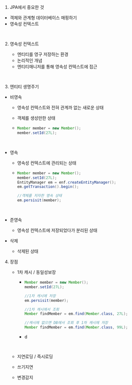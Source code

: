1.  JPA에서 중요한 것

   - 객체와 관계형 데이터베이스 매핑하기
   - 영속성 컨텍스트

   ​

2. 영속성 컨텍스트

   - 엔티티를 영구 저장하는 환경
   - 논리적인 개념
   - 엔티티매니저를 통해 영속성 컨텍스트에 접근

   ​

3. 엔티티 생명주기


- 비영속

  - 영속성 컨텍스트와 전혀 관계까 없는 새로운 상태

  - 객체를 생성만한 상태

  - ```java
    Member member = new Member();
    member.setId(27L);
    ```

  ​

- 영속

  - 영속성 컨텍스트에 관리되는 상태

  - ```java
    Member member = new Member();
    member.setId(27L);
    EntityManager em = enf.createEntityManager();
    em.getTransaction().begin();

    //객체를 저자한 영속 상태
    em.persisit(member);
    ```

    ​

- 준영속

  - 영속성 컨텍스트에 저장되었다가 분리된 상태

- 삭제

  - 삭제된 상태



4. 장점

   - 1차 캐시 / 동일성보장

     - ```java
       Member member = new Member();
       member.setId(27L);

       //1차 캐시에 저장
       em.persisit(member);

       //1차 캐시에서 조회
       Member findMember = em.find(Member.class, 27L);

       //캐시에 없으면 DB에서 조회 후 1차 캐시에 저장
       Member findMember = em.find(Member.class, 99L);
       ```

     - d

     ​

   - 지연로딩 / 즉시로딩
   - 쓰기지연
   - 변경감지